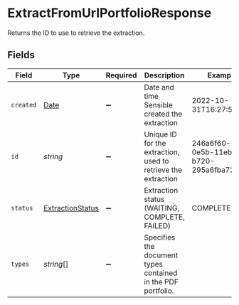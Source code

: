 # ExtractFromUrlPortfolioResponse

Returns the ID to use to retrieve the extraction.


## Fields

| Field                                                                                         | Type                                                                                          | Required                                                                                      | Description                                                                                   | Example                                                                                       |
| --------------------------------------------------------------------------------------------- | --------------------------------------------------------------------------------------------- | --------------------------------------------------------------------------------------------- | --------------------------------------------------------------------------------------------- | --------------------------------------------------------------------------------------------- |
| `created`                                                                                     | [Date](https://developer.mozilla.org/en-US/docs/Web/JavaScript/Reference/Global_Objects/Date) | :heavy_minus_sign:                                                                            | Date and time Sensible created the extraction                                                 | 2022-10-31T16:27:53.433                                                                       |
| `id`                                                                                          | *string*                                                                                      | :heavy_minus_sign:                                                                            | Unique ID for the extraction, used to retrieve the extraction                                 | 246a6f60-0e5b-11eb-b720-295a6fba723e                                                          |
| `status`                                                                                      | [ExtractionStatus](../../models/shared/extractionstatus.md)                                   | :heavy_minus_sign:                                                                            | Extraction status (WAITING, COMPLETE, FAILED)                                                 | COMPLETE                                                                                      |
| `types`                                                                                       | *string*[]                                                                                    | :heavy_minus_sign:                                                                            | Specifies the document types contained in the PDF portfolio.                                  |                                                                                               |